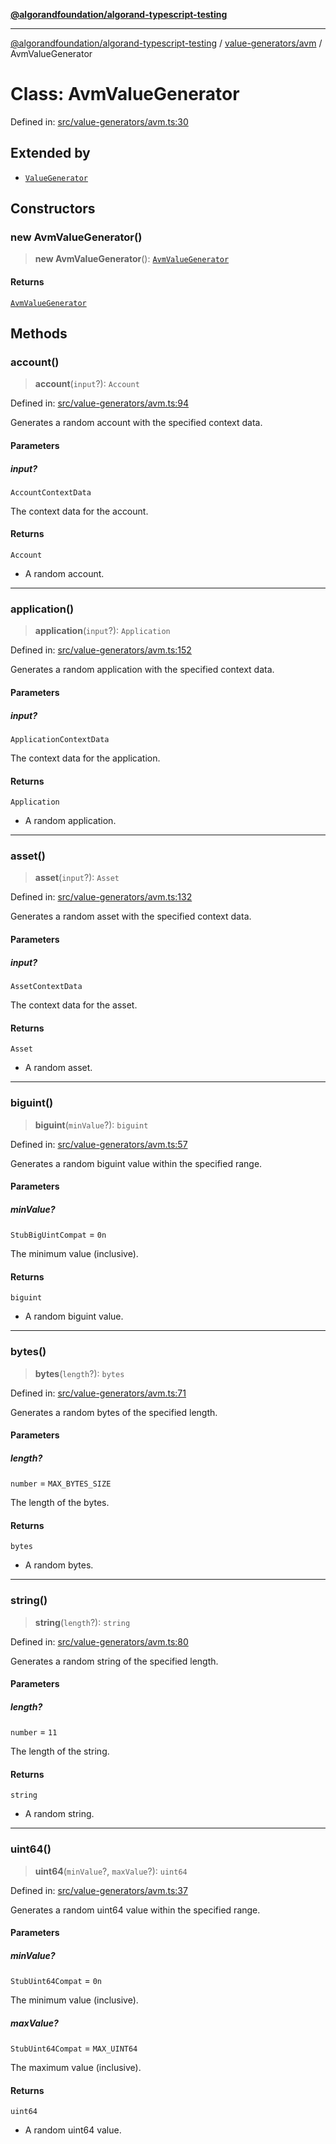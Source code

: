 [**@algorandfoundation/algorand-typescript-testing**](../../../README.md)

***

[@algorandfoundation/algorand-typescript-testing](../../../README.md) / [value-generators/avm](../README.md) / AvmValueGenerator

# Class: AvmValueGenerator

Defined in: [src/value-generators/avm.ts:30](https://github.com/algorandfoundation/algorand-typescript-testing/blob/main/src/value-generators/avm.ts#L30)

## Extended by

- [`ValueGenerator`](../../classes/ValueGenerator.md)

## Constructors

### new AvmValueGenerator()

> **new AvmValueGenerator**(): [`AvmValueGenerator`](AvmValueGenerator.md)

#### Returns

[`AvmValueGenerator`](AvmValueGenerator.md)

## Methods

### account()

> **account**(`input`?): `Account`

Defined in: [src/value-generators/avm.ts:94](https://github.com/algorandfoundation/algorand-typescript-testing/blob/main/src/value-generators/avm.ts#L94)

Generates a random account with the specified context data.

#### Parameters

##### input?

`AccountContextData`

The context data for the account.

#### Returns

`Account`

- A random account.

***

### application()

> **application**(`input`?): `Application`

Defined in: [src/value-generators/avm.ts:152](https://github.com/algorandfoundation/algorand-typescript-testing/blob/main/src/value-generators/avm.ts#L152)

Generates a random application with the specified context data.

#### Parameters

##### input?

`ApplicationContextData`

The context data for the application.

#### Returns

`Application`

- A random application.

***

### asset()

> **asset**(`input`?): `Asset`

Defined in: [src/value-generators/avm.ts:132](https://github.com/algorandfoundation/algorand-typescript-testing/blob/main/src/value-generators/avm.ts#L132)

Generates a random asset with the specified context data.

#### Parameters

##### input?

`AssetContextData`

The context data for the asset.

#### Returns

`Asset`

- A random asset.

***

### biguint()

> **biguint**(`minValue`?): `biguint`

Defined in: [src/value-generators/avm.ts:57](https://github.com/algorandfoundation/algorand-typescript-testing/blob/main/src/value-generators/avm.ts#L57)

Generates a random biguint value within the specified range.

#### Parameters

##### minValue?

`StubBigUintCompat` = `0n`

The minimum value (inclusive).

#### Returns

`biguint`

- A random biguint value.

***

### bytes()

> **bytes**(`length`?): `bytes`

Defined in: [src/value-generators/avm.ts:71](https://github.com/algorandfoundation/algorand-typescript-testing/blob/main/src/value-generators/avm.ts#L71)

Generates a random bytes of the specified length.

#### Parameters

##### length?

`number` = `MAX_BYTES_SIZE`

The length of the bytes.

#### Returns

`bytes`

- A random bytes.

***

### string()

> **string**(`length`?): `string`

Defined in: [src/value-generators/avm.ts:80](https://github.com/algorandfoundation/algorand-typescript-testing/blob/main/src/value-generators/avm.ts#L80)

Generates a random string of the specified length.

#### Parameters

##### length?

`number` = `11`

The length of the string.

#### Returns

`string`

- A random string.

***

### uint64()

> **uint64**(`minValue`?, `maxValue`?): `uint64`

Defined in: [src/value-generators/avm.ts:37](https://github.com/algorandfoundation/algorand-typescript-testing/blob/main/src/value-generators/avm.ts#L37)

Generates a random uint64 value within the specified range.

#### Parameters

##### minValue?

`StubUint64Compat` = `0n`

The minimum value (inclusive).

##### maxValue?

`StubUint64Compat` = `MAX_UINT64`

The maximum value (inclusive).

#### Returns

`uint64`

- A random uint64 value.
